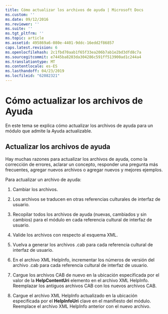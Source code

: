 ```yaml
---
title: Cómo actualizar los archivos de ayuda | Microsoft Docs
ms.custom: ''
ms.date: 09/12/2016
ms.reviewer: ''
ms.suite: ''
ms.tgt_pltfrm: ''
ms.topic: article
ms.assetid: 495869a6-080e-4401-9ddc-16edd2f86857
caps.latest.revision: 6
ms.openlocfilehash: 2c1fbd70aab1f65f33ea206b7ab1e2bd3dfd8c7a
ms.sourcegitcommit: e7445ba8203da304286c591ff513900ad1c244a4
ms.translationtype: MT
ms.contentlocale: es-ES
ms.lasthandoff: 04/23/2019
ms.locfileid: "62082321"
---
```

# <a name="how-to-update-help-files"></a>Cómo actualizar los archivos de Ayuda

En este tema se explica cómo actualizar los archivos de ayuda para un módulo que admite la Ayuda actualizable.

## <a name="updating-help-files"></a>Actualizar los archivos de ayuda

Hay muchas razones para actualizar los archivos de ayuda, como la corrección de errores, aclarar un concepto, responder una pregunta más frecuentes, agregar nuevos archivos o agregar nuevos y mejores ejemplos.

Para actualizar un archivo de ayuda:

1. Cambiar los archivos.

2. Los archivos se traducen en otras referencias culturales de interfaz de usuario.

3. Recopilar todos los archivos de ayuda (nuevas, cambiados y sin cambios) para el módulo en cada referencia cultural de interfaz de usuario.

4. Valide los archivos con respecto al esquema XML.

5. Vuelva a generar los archivos .cab para cada referencia cultural de interfaz de usuario.

6. En el archivo XML HelpInfo, incrementar los números de versión del archivo .cab para cada referencia cultural de interfaz de usuario.

7. Cargue los archivos CAB de nuevo en la ubicación especificada por el valor de la **HelpContentUri** elemento en el archivo XML HelpInfo. Reemplazar los antiguos archivos CAB con los nuevos archivos CAB.

8. Cargue el archivo XML HelpInfo actualizado en la ubicación especificada por el **HelpInfoUri** clave en el manifiesto del módulo. Reemplace el archivo XML HelpInfo anterior con el nuevo archivo.